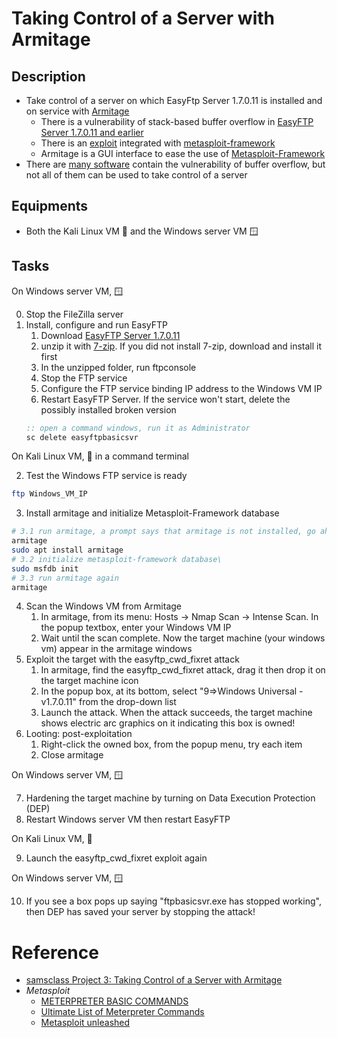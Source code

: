 # Taking Control of a Server with Armitage

## Description
- Take control of a server on which EasyFtp Server 1.7.0.11 is installed and on service with [Armitage](https://www.kali.org/tools/armitage/)
  - There is a vulnerability of stack-based buffer overflow in [EasyFTP Server 1.7.0.11 and earlier](https://www.rapid7.com/db/modules/exploit/windows/ftp/easyftp_cwd_fixret/)
  - There is an [exploit](https://www.exploit-db.com/exploits/14402) integrated with [metasploit-framework](https://github.com/rapid7/metasploit-framework/blob/master/modules/exploits/windows/ftp/easyftp_cwd_fixret.rb)
  - Armitage is a GUI interface to ease the use of [Metasploit-Framework](https://www.metasploit.com/)
- There are [many software](https://cve.mitre.org/cgi-bin/cvekey.cgi?keyword=buffer+overflow) contain the vulnerability of buffer overflow, but not all of them can be used to take control of a server

## Equipments
- Both the Kali Linux VM 🐧 and the Windows server VM 🪟

## Tasks
On Windows server VM, 🪟

0. Stop the FileZilla server
1. Install, configure and run EasyFTP
   1. Download [EasyFTP Server 1.7.0.11](./easyftp-server-1.7.0.11-en.7z)
   2. unzip it with [7-zip](https://www.7-zip.org/). If you did not install 7-zip, download and install it first
   3. In the unzipped folder, run ftpconsole
   4. Stop the FTP service
   5. Configure the FTP service binding IP address to the Windows VM IP
   6. Restart EasyFTP Server. If the service won't start, delete the possibly installed broken version
   ```cmd
   :: open a command windows, run it as Administrator
   sc delete easyftpbasicsvr
   ```

On Kali Linux VM, 🐧 in a command terminal

2. Test the Windows FTP service is ready
  ```bash
  ftp Windows_VM_IP
  ```
3. Install armitage and initialize Metasploit-Framework database
  ```bash
  # 3.1 run armitage, a prompt says that armitage is not installed, go ahead install it
  armitage
  sudo apt install armitage
  # 3.2 initialize metasploit-framework database\
  sudo msfdb init
  # 3.3 run armitage again
  armitage
  ```
4. Scan the Windows VM from Armitage
   1. In armitage, from its menu: Hosts -> Nmap Scan -> Intense Scan. In the popup textbox, enter your Windows VM IP
   2. Wait until the scan complete. Now the target machine (your windows vm) appear in the armitage windows
5. Exploit the target with the easyftp_cwd_fixret attack
   1. In armitage, find the easyftp_cwd_fixret attack, drag it then drop it on the target machine icon
   2. In the popup box, at its bottom, select "9=>Windows Universal - v1.7.0.11" from the drop-down list
   3. Launch the attack. When the attack succeeds, the target machine shows electric arc graphics on it indicating this box is owned!
6. Looting: post-exploitation
   1. Right-click the owned box, from the popup menu, try each item
   2. Close armitage

On Windows server VM, 🪟

7. Hardening the target machine by turning on Data Execution Protection (DEP) 
8. Restart Windows server VM then restart EasyFTP

On Kali Linux VM, 🐧

9. Launch the easyftp_cwd_fixret exploit again

On Windows server VM, 🪟

10. If you see a box pops up saying "ftpbasicsvr.exe has stopped working", then DEP has saved your server by stopping the attack!




# Reference
- [samsclass Project 3: Taking Control of a Server with Armitage](https://samsclass.info/123/proj10/123p3arm.htm)
- *Metasploit*
  - [METERPRETER BASIC COMMANDS](https://www.offsec.com/metasploit-unleashed/meterpreter-basics/)
  - [Ultimate List of Meterpreter Commands](https://www.hackers-arise.com/ultimate-list-of-meterpreter-command)
  - [Metasploit unleashed](https://www.offsec.com/metasploit-unleashed/)